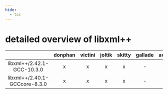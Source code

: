 ```yaml
---
hide:
  - toc
---
```


detailed overview of libxml++
=============================

| |donphan|victini|joltik|skitty|gallade|accelgor|swalot|doduo|
| :---: | :---: | :---: | :---: | :---: | :---: | :---: | :---: | :---: |
|libxml++/2.42.1-GCC-10.3.0|x|x|x|x|-|-|x|x|
|libxml++/2.40.1-GCCcore-8.3.0|x|x|x|x|-|-|-|x|
